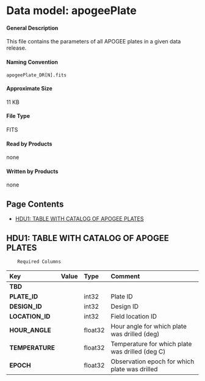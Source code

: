 
# Data model: apogeePlate



#### General Description
This file contains the parameters of all APOGEE plates in a given data release.


#### Naming Convention
<code>apogeePlate_DR[N].fits</code>


#### Approximate Size
11 KB


#### File Type
FITS


#### Read by Products
none


#### Written by Products
none


## Page Contents
* [HDU1: TABLE WITH CATALOG OF APOGEE PLATES](#hdu1-table-with-catalog-of-apogee-plates)

## HDU1: TABLE WITH CATALOG OF APOGEE PLATES




		Required Columns


| **Key** | **Value** | **Type** | **Comment** |
| :--- | :----- | :---- | :------- |
| **TBD** | 		 | 		 | 		 | 
| **PLATE_ID** | 		 | int32 | Plate ID | 
| **DESIGN_ID** | 		 | int32 | Design ID | 
| **LOCATION_ID** | 		 | int32 | Field location ID | 
| **HOUR_ANGLE** | 		 | float32 | Hour angle for which plate was drilled (deg) | 
| **TEMPERATURE** | 		 | float32 | Temperature for which plate was drilled (deg C) | 
| **EPOCH** | 		 | float32 | Observation epoch for which plate was drilled | 




